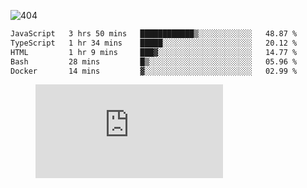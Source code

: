 ![404](https://user-images.githubusercontent.com/378023/89412096-6f759d80-d761-11ea-8c57-84b30ef3f2b1.png)

<!--START_SECTION:waka-->

```txt
JavaScript   3 hrs 50 mins   ████████████▒░░░░░░░░░░░░   48.87 %
TypeScript   1 hr 34 mins    █████░░░░░░░░░░░░░░░░░░░░   20.12 %
HTML         1 hr 9 mins     ███▓░░░░░░░░░░░░░░░░░░░░░   14.77 %
Bash         28 mins         █▒░░░░░░░░░░░░░░░░░░░░░░░   05.96 %
Docker       14 mins         ▓░░░░░░░░░░░░░░░░░░░░░░░░   02.99 %
```

<!--END_SECTION:waka-->
<figure><embed src="https://wakatime.com/share/@018b853e-267a-435d-a858-33e2b098b9d7/f3c3aa68-553a-4373-a9f9-2d456f62f780.svg"></embed></figure>
